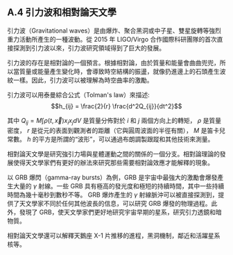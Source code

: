 ## A.4 引力波和相對論天文學

引力波（Gravitational waves）是由爆炸、聚合黑洞或中子星、雙星旋轉等強烈重力活動所產生的一種波動。從 2015 年 LIGO/Virgo 合作國際科研團隊的首次直接探測到引力波以來，引力波研究領域得到了巨大的發展。

引力波的存在是相對論的一個預言。根據相對論，由於質量和能量會曲曲兜兜，所以當質量或能量產生變化時，會導致時空結構的振盪，就像扔進邊上的石頭產生波紋一樣。因此，引力波可以被理解為時空曲率的激勵。

引力波可以用泰曼綜合公式（Tolman's law）來描述:
$$h_{ij} = \frac{2}{r} \frac{d^2Q_{ij}}{dt^2}$$

其中 $Q_{ij} = M \int\rho\left(t,\vec{x}\right) x_i x_j dV$ 是質量分佈對於 $i$ 和 $j$ 兩個方向上的轉矩， $\rho$ 是質量密度， $r$ 是從元的表面到觀測者的距離（它與圓周波面的半徑有關）， $M$ 是笛卡兒常數。 $h$ 的平方是所謂的“波形”，可以通過布朗調製跟蹤和其他技術來測量。

相對論天文學是研究強引力場與星體運動之間的關係的一個分支。相對論理論的發展使得天文學家們有更好的辦法來研究那些需要相對論效應才能解釋的現象。

以 GRB 爆閃（gamma-ray bursts）為例，GRB 是宇宙中最強大的激勵會爆發產生大量的 $\gamma$ 射線。一些 GRB 具有極高的發光度和極短的持續時間，其中一些持續時間為幾十毫秒到數秒不等。 GRB 爆炸產生的 $\gamma$ 射線脈沖可以被直接探測到，提供了天文學家不同於任何其他波長的信息，可以研究 GRB 爆發的物理過程。此外，發現了 GRB，使天文學家們更好地研究宇宙早期的星系，研究引力透鏡和暗物質。

相對論天文學還可以解釋天鵝座 X-1 片推移的進程，黑洞機制，鄰近和活躍星系核等。
